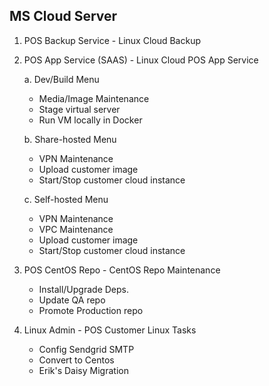 MS Cloud Server
---------------
1. POS Backup Service -	Linux Cloud Backup

2. POS App Service (SAAS) - Linux Cloud POS App Service

   a. Dev/Build Menu

      - Media/Image Maintenance
      - Stage virtual server
      - Run VM locally in Docker

   b. Share-hosted Menu

      - VPN Maintenance
      - Upload customer image
      - Start/Stop customer cloud instance

   c. Self-hosted Menu

      - VPN Maintenance
      - VPC Maintenance
      - Upload customer image
      - Start/Stop customer cloud instance

3. POS CentOS Repo - CentOS Repo Maintenance

   - Install/Upgrade Deps.
   - Update QA repo
   - Promote Production repo

4. Linux Admin - POS Customer Linux Tasks

   - Config Sendgrid SMTP
   - Convert to Centos
   - Erik's Daisy Migration
